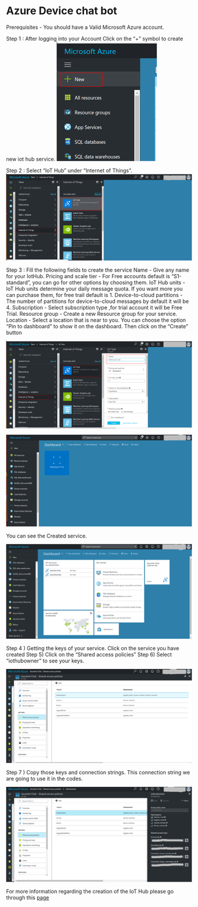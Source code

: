# Azure Device chat bot

Prerequisites - You should have a Valid Microsoft Azure account.

Step 1 : After logging into your Account Click on the “+” symbol to create new iot hub service. 
![alt-tag](https://github.com/shyampurk/bldg-mgmt-azure-iot/blob/master/screenshots/azure/acb_1.png)

Step 2 : Select “IoT Hub” under “Internet of Things”.
![alt-tag](https://github.com/shyampurk/bldg-mgmt-azure-iot/blob/master/screenshots/azure/acb_2.png)

Step 3 : Fill the following fields to create the service
	Name - Give any name for your IotHub.
	Pricing and scale tier - For Free accounts default is “S1-standard”, you can go for other options by choosing them.
	IoT Hub units - IoT Hub units determine your daily message quota. If you want more you can purchase them, for free trail default is 1.
	Device-to-cloud partitions - The number of partitions for device-to-cloud messages by default it will be 4.
	Subscription - Select subscription type ,for trial account it will be Free Trial.
	Resource group - Create a new Resource group for your service.
	Location - Select a location that is near to you.
	You can choose the option “Pin to dashboard” to show it on the dashboard.
Then click on the “Create” button

![alt-tag](https://github.com/shyampurk/bldg-mgmt-azure-iot/blob/master/screenshots/azure/acb_3.png)

![alt-tag](https://github.com/shyampurk/bldg-mgmt-azure-iot/blob/master/screenshots/azure/acb_4.png)

You can see the Created service.

![alt-tag](https://github.com/shyampurk/bldg-mgmt-azure-iot/blob/master/screenshots/azure/acb_5.png)


Step 4 ) Getting the keys of your service.
	Click on the service you have created
Step 5) Click on the “Shared access policies”
Step 6) Select “iothubowner” to see your keys.

![alt-tag](https://github.com/shyampurk/bldg-mgmt-azure-iot/blob/master/screenshots/azure/acb_6.png)

Step 7 ) Copy those keys and connection strings.
This connection string we are going to use it in the codes.

![alt-tag](https://github.com/shyampurk/bldg-mgmt-azure-iot/blob/master/screenshots/azure/acb_7.png)

For more information regarding the creation of the IoT Hub please go through this [page](https://docs.microsoft.com/en-us/azure/iot-hub/iot-hub-node-node-getstarted)

